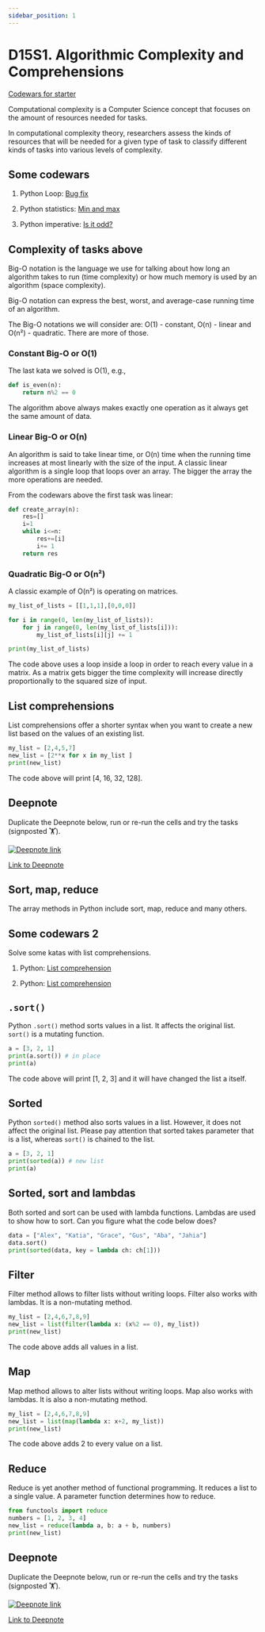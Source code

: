 ```yaml
---
sidebar_position: 1
---
```


# D15S1. Algorithmic Complexity and Comprehensions

[Codewars for starter](https://www.codewars.com/kata/57eadb7ecd143f4c9c0000a3/python)

Computational complexity is a Computer Science concept that focuses on the amount of resources needed for tasks.

In computational complexity theory, researchers assess the kinds of resources that will be needed for a given type of task to classify different kinds of tasks into various levels of complexity.

## Some codewars

1. Python Loop: [Bug fix](https://www.codewars.com/kata/55c28f7304e3eaebef0000da/python)

2. Python statistics: [Min and max](https://www.codewars.com/kata/577a98a6ae28071780000989/python)

3. Python imperative: [Is it odd?](https://www.codewars.com/kata/555a67db74814aa4ee0001b5/python)

## Complexity of tasks above

Big-O notation is the language we use for talking about how long an algorithm takes to run (time complexity) or how much memory is used by an algorithm (space complexity).

Big-O notation can express the best, worst, and average-case running time of an algorithm.

The Big-O notations we will consider are: O(1) - constant, O(n) - linear and O(n²) - quadratic. There are more of those.

### Constant Big-O or O(1)

The last kata we solved is O(1), e.g.,

```python
def is_even(n): 
    return n%2 == 0
```

The algorithm above always makes exactly one operation as it always get the same amount of data.

### Linear Big-O or O(n)

An algorithm is said to take linear time, or O(n) time when the running time increases at most linearly with the size of the input. A classic linear algorithm is a single loop that loops over an array. The bigger the array the more operations are needed.

From the codewars above the first task was linear:

```python
def create_array(n):
    res=[]
    i=1
    while i<=n:
        res+=[i]
        i+= 1
    return res
```

### Quadratic Big-O or O(n²)

A classic example of O(n²) is operating on matrices.

```python
my_list_of_lists = [[1,1,1],[0,0,0]]

for i in range(0, len(my_list_of_lists)):
    for j in range(0, len(my_list_of_lists[i])):
        my_list_of_lists[i][j] += 1

print(my_list_of_lists)
```

The code above uses a loop inside a loop in order to reach every value in a matrix. As a matrix gets bigger the time complexity will increase directly proportionally to the squared size of input.

## List comprehensions

List comprehensions offer a shorter syntax when you want to create a new list based on the values of an existing list.

```python
my_list = [2,4,5,7]
new_list = [2**x for x in my_list ]
print(new_list)
```

The code above will print [4, 16, 32, 128].

## Deepnote

Duplicate the Deepnote below, run or re-run the cells and try the tasks (signposted 🏋️).

[<img
    src="/img/icons/deepnote-logo.svg"
    alt="Deepnote link"
/>](https://deepnote.com/project/complexity-comprehension-6wZMpRdvTuabHuwF__0jkw/%2Fnotebook.ipynb)

[Link to Deepnote](https://deepnote.com/project/complexity-comprehension-6wZMpRdvTuabHuwF__0jkw/%2Fnotebook.ipynb)

## Sort, map, reduce

The array methods in Python include sort, map, reduce and many others.

## Some codewars 2

Solve some katas with list comprehensions.

1. Python: [List comprehension](https://www.codewars.com/kata/57a083a57cb1f31db7000028/python)

2. Python: [List comprehension](https://www.codewars.com/kata/53dbd5315a3c69eed20002dd/python)

## `.sort()`

Python `.sort()` method sorts values in a list. It affects the original list. `sort()` is a mutating function.

```python
a = [3, 2, 1]
print(a.sort()) # in place
print(a)
```

The code above will print [1, 2, 3] and it will have changed the list a itself.

## Sorted

Python `sorted()` method also sorts values in a list. However, it does not affect the original list. Please pay attention that sorted takes parameter that is a list, whereas `sort()` is chained to the list.

```python
a = [3, 2, 1]
print(sorted(a)) # new list
print(a)
```

## Sorted, sort and lambdas

Both sorted and sort can be used with lambda functions. Lambdas are used to show how to sort. Can you figure what the code below does?

```python
data = ["Alex", "Katia", "Grace", "Gus", "Aba", "Jahia"]
data.sort()
print(sorted(data, key = lambda ch: ch[1]))
```

## Filter

Filter method allows to filter lists without writing loops. Filter also works with lambdas. It is a non-mutating method.

```python
my_list = [2,4,6,7,8,9]
new_list = list(filter(lambda x: (x%2 == 0), my_list))
print(new_list)
```

The code above adds all values in a list.

## Map

Map method allows to alter lists without writing loops. Map also works with lambdas. It is also a non-mutating method.

```python
my_list = [2,4,6,7,8,9]
new_list = list(map(lambda x: x+2, my_list))
print(new_list)
```

The code above adds 2 to every value on a list.

## Reduce

Reduce is yet another method of functional programming. It reduces a list to a single value. A parameter function determines how to reduce.

```python
from functools import reduce
numbers = [1, 2, 3, 4]
new_list = reduce(lambda a, b: a + b, numbers)
print(new_list)
```

## Deepnote

Duplicate the Deepnote below, run or re-run the cells and try the tasks (signposted 🏋️).

[<img
    src="/img/icons/deepnote-logo.svg"
    alt="Deepnote link"
/>](https://deepnote.com/project/sort-filter-jySr8QqxQRekZMHMAqgbBw/%2Fnotebook.ipynb)

[Link to Deepnote](https://deepnote.com/project/sort-filter-jySr8QqxQRekZMHMAqgbBw/%2Fnotebook.ipynb)
